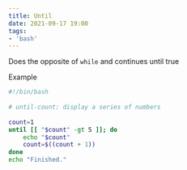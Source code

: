 ```yaml
---
title: Until
date: 2021-09-17 19:00
tags:
- 'bash'
---
```


Does the opposite of `while` and continues until true

Example

``` bash
#!/bin/bash
                                                      
# until-count: display a series of numbers
                                                      
count=1
until [[ "$count" -gt 5 ]]; do
    echo "$count"
    count=$((count + 1))
done
echo "Finished."
```
